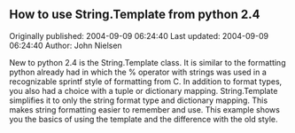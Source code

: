 ## How to use String.Template from python 2.4 
Originally published: 2004-09-09 06:24:40 
Last updated: 2004-09-09 06:24:40 
Author: John Nielsen 
 
New to python 2.4 is the String.Template class. It is similar to the formatting python already had in which the % operator with strings was used in a recognizable sprintf style of formatting from C. In addition to format types, you also had a choice with a tuple or dictionary mapping.  String.Template simplifies it to only the string format type and dictionary mapping. This makes string formatting easier to remember and use. This example shows you the basics of using the template and the difference with the old style.